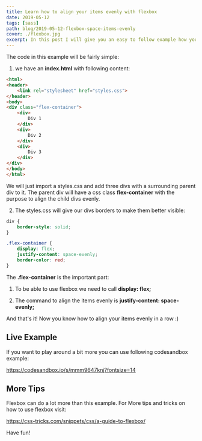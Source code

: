 ```yaml
---
title: Learn how to align your items evenly with flexbox
date: 2019-05-12
tags: [sass]
path: blog/2019-05-12-flexbox-space-items-evenly
cover: ./flexbox.jpg
excerpt: In this post I will give you an easy to follow example how you can align your items evenly with flexbox
---
```


The code in this example will be fairly simple:

1. we have an **index.html** with following content:

```html
<html>
<header>
    <link rel="stylesheet" href="styles.css">
</header>
<body>
<div class="flex-container">
    <div>
        Div 1
    </div>
    <div>
        Div 2
    </div>
    <div>
        Div 3
    </div>
</div>
</body>
</html>
```

We will just import a styles.css and add three divs with a surrounding parent div to it.
The parent div will have a css class **flex-container** with the purpose to align the child divs evenly.

2. The styles.css will give our divs borders to make them better visible:

```css
div {
    border-style: solid;
}

.flex-container {
    display: flex;
    justify-content: space-evenly;
    border-color: red;
}
```

The **.flex-container** is the important part: 
1. To be able to use flexbox we need to call **display: flex;**

2. The command to align the items evenly is **justify-content: space-evenly;**


And that's it! Now you know how to align your items evenly in a row :)

## Live Example ##

If you want to play around a bit more you can use following codesandbox example:

https://codesandbox.io/s/mmm9647knj?fontsize=14

## More Tips ##
Flexbox can do a lot more than this example.
For More tips and tricks on how to use flexbox visit:

https://css-tricks.com/snippets/css/a-guide-to-flexbox/

Have fun!

    


    
    
    
    
   

   

